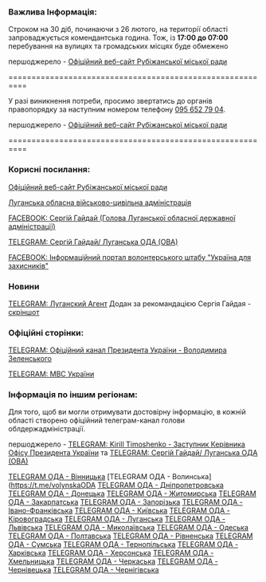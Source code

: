### Важлива Інформація:

Строком на 30 діб, починаючи з 26 лютого, на території області запроваджується комендантська година. Тож, із **17:00 до 07:00** перебування на вулицях та громадських місцях буде обмежено

першоджерело - [Офіційний веб-сайт Рубіжанської міської ради](https://rmr.gov.ua/novyny-ta-informaciya/vidsohodni-na-luhanshchyni-vvedeno-komendantsku-hodynu-z-1700-do-0700-serhiy-hayday/)

==========================================================

У разі виникнення потреби, просимо звертатись до органів правопорядку за наступним номером телефону [095 652 79 04](tel:+30956527904).

першоджерело - [Офіційний веб-сайт Рубіжанської міської ради](https://rmr.gov.ua/novyny-ta-informaciya/uvaha-meshkanci-mista/)


==========================================================

### Корисні посилання:

[Офіційний веб-сайт Рубіжанської міської ради](https://rmr.gov.ua) 

[Луганська обласна військово-цивільна адміністрація](http://loga.gov.ua/)  

[FACEBOOK: Сергій Гайдай (Голова Луганської обласної державної адміністрації)](https://uk-ua.facebook.com/sergey.gaidai.loga) 

[TELEGRAM: Сергій Гайдай/ Луганська ОДА (ОВА)](https://t.me/luhanskaVTSA)

[FACEBOOK: Інформаційний портал волонтерського штабу "Україна для захисників"](https://www.facebook.com/groups/997566197546611)

### Новини

[TELEGRAM: Луганский Агент](https://t.me/tvoy_region13) Додан за рекомандацією Сергія Гайдая - [скріншот](/images/proofs/proof_1.png)

### Офіційні сторінки:

[TELEGRAM: Офіційний канал Президента України - Володимира Зеленського](https://t.me/V_Zelenskiy_official)

[TELEGRAM: МВС України](https://t.me/mvs_ukraine)


### Інформація по іншим регіонам:

Для того, щоб ви могли отримувати достовірну інформацію, в кожній області створено офіційний телеграм-канал голови облдержадміністрації.

першоджерело - [TELEGRAM: Kirill Timoshenko - Заступник Керівника Офісу Президента України](https://t.me/kt20220224) та [TELEGRAM: Сергій Гайдай/ Луганська ОДА (ОВА)](https://t.me/luhanskaVTSA)

[TELEGRAM ОДА - Вінницька](https://t.me/vinnytskaODA)
[TELEGRAM ОДА - Волинська](https://t.me/volynskaODA 
[TELEGRAM ОДА - Дніпропетровська](https://t.me/dnipropetrovskaODA)
[TELEGRAM ОДА - Донецька](https://t.me/pavlokyrylenko_donoda)
[TELEGRAM ОДА - Житомирська](https://t.me/zhytomyrskaODA) 
[TELEGRAM ОДА - Закарпатська](https://t.me/zakarpatskaODA)
[TELEGRAM ОДА - Запорізька](https://t.me/starukhofficial)
[TELEGRAM ОДА - Івано-Франківська](https://t.me/onyshchuksvitlana)
[TELEGRAM ОДА - Київська](https://t.me/kyivoda)
[TELEGRAM ОДА - Кіровоградська](https://t.me/chornamary)
[TELEGRAM ОДА - Луганська](https://t.me/luhanskaVTSA)
[TELEGRAM ОДА - Львівська](https://t.me/kozytskyy_maksym_official)
[TELEGRAM ОДА - Миколаївська](https://t.me/mykolaivskaODA)
[TELEGRAM ОДА - Одеська](https://t.me/odeskaODA)
[TELEGRAM ОДА - Полтавська](https://t.me/DMYTROLUNIN ) 
[TELEGRAM ОДА - Рівненська](https://t.me/s/vitalykoval8)
[TELEGRAM ОДА - Сумська](https://t.me/Zhyvytskyy)
[TELEGRAM ОДА - Тернопільська](https://t.me/ternopilskaODA)
[TELEGRAM ОДА - Харківська](https://t.me/synegubov)
[TELEGRAM ОДА - Херсонська](https://t.me/khersonskaODA) 
[TELEGRAM ОДА - Хмельницька](https://t.me/khmelnytskaODA) 
[TELEGRAM ОДА - Черкаська](https://t.me/AleksandrSkichko) 
[TELEGRAM ОДА - Чернівецька](https://t.me/chernivetskaODA) 
[TELEGRAM ОДА - Чернігівська](https://t.me/chernigivskaODA)